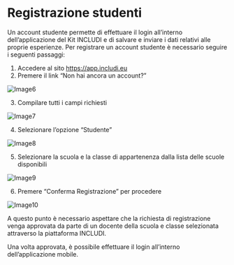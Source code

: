 # Registrazione studenti 
 
Un account studente permette di effettuare il login all’interno dell’applicazione del Kit INCLUDI 
e di salvare e inviare i dati relativi alle proprie esperienze. 
Per registrare un account studente è necessario seguire i seguenti passaggi: 
 
1.	Accedere al sito https://app.includi.eu 
2.	Premere il link “Non hai ancora un account?” 

![Image6](/guide-webapp/images/Immagine6.jpg)

3.	Compilare tutti i campi richiesti 
 
![Image7](/guide-webapp/images/Immagine7.jpg)
   
4.	Selezionare l’opzione “Studente” 
   
![Image8](/guide-webapp/images/Immagine8.jpg)

5.	Selezionare la scuola e la classe di appartenenza dalla lista delle scuole disponibili 

![Image9](/guide-webapp/images/Immagine9.jpg) 
   
6.	Premere “Conferma Registrazione” per procedere 
 
![Image10](/guide-webapp/images/Immagine10.jpg)
   
A questo punto è necessario aspettare che la richiesta di registrazione venga approvata 
da parte di un docente della scuola e classe selezionata attraverso la piattaforma INCLUDI. 
 
Una volta approvata, è possibile effettuare il login all’interno dell’applicazione mobile. 
